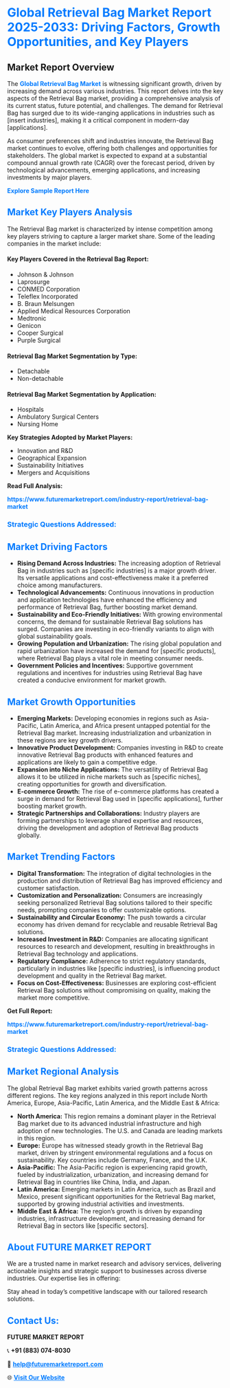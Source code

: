 <h1 style="color: #007BFF;">Global Retrieval Bag Market Report 2025-2033: Driving Factors, Growth Opportunities, and Key Players</h1>

<section id="overview">
<h2>Market Report Overview</h2>
<p>The <a href="https://www.futuremarketreport.com/industry-report/retrieval-bag-market" style="color: #007BFF; text-decoration: none;"><strong>Global Retrieval Bag Market</strong></a> is witnessing significant growth, driven by increasing demand across various industries. This report delves into the key aspects of the Retrieval Bag market, providing a comprehensive analysis of its current status, future potential, and challenges. The demand for Retrieval Bag has surged due to its wide-ranging applications in industries such as [insert industries], making it a critical component in modern-day [applications].</p>
<p>As consumer preferences shift and industries innovate, the Retrieval Bag market continues to evolve, offering both challenges and opportunities for stakeholders. The global market is expected to expand at a substantial compound annual growth rate (CAGR) over the forecast period, driven by technological advancements, emerging applications, and increasing investments by major players.</p>
</section>

<section id="overview">
<p><a href="https://www.futuremarketreport.com/request-sample/reportId=64451" style="color: #007BFF; text-decoration: none;"><strong>Explore Sample Report Here</strong></a></p>
</section>

<section id="key-players">
<h2 style="color: #007BFF;">Market Key Players Analysis</h2>
<p>The Retrieval Bag market is characterized by intense competition among key players striving to capture a larger market share. Some of the leading companies in the market include:</p>
<h4>Key Players Covered in the Retrieval Bag Report:</h4>
<ul><li>Johnson &amp; Johnson</li><li>Laprosurge</li><li>CONMED Corporation</li><li>Teleflex Incorporated</li><li>B. Braun Melsungen</li><li>Applied Medical Resources Corporation</li><li>Medtronic</li><li>Genicon</li><li>Cooper Surgical</li><li>Purple Surgical</li></ul>
<h4>Retrieval Bag Market Segmentation by Type:</h4>
<ul><li>Detachable</li><li>Non-detachable</li></ul>

<h4>Retrieval Bag Market Segmentation by Application:</h4>
<ul><li>Hospitals</li><li>Ambulatory Surgical Centers</li><li>Nursing Home</li></ul>
<p><strong>Key Strategies Adopted by Market Players:</strong></p>
<ul>
<li>Innovation and R&D</li>
<li>Geographical Expansion</li>
<li>Sustainability Initiatives</li>
<li>Mergers and Acquisitions</li>
</ul>
</section>

<section>
<p><strong>Read Full Analysis: </strong></p><a href="https://www.futuremarketreport.com/industry-report/retrieval-bag-market" style="color: #007BFF; text-decoration: none;"><strong>https://www.futuremarketreport.com/industry-report/retrieval-bag-market</strong></a>
<h3 style="color: #007BFF;">Strategic Questions Addressed:</h3>
</section>

<section id="driving-factors">
<h2 style="color: #007BFF;">Market Driving Factors</h2>
<ul>
<li><strong>Rising Demand Across Industries:</strong> The increasing adoption of Retrieval Bag in industries such as [specific industries] is a major growth driver. Its versatile applications and cost-effectiveness make it a preferred choice among manufacturers.</li>
<li><strong>Technological Advancements:</strong> Continuous innovations in production and application technologies have enhanced the efficiency and performance of Retrieval Bag, further boosting market demand.</li>
<li><strong>Sustainability and Eco-Friendly Initiatives:</strong> With growing environmental concerns, the demand for sustainable Retrieval Bag solutions has surged. Companies are investing in eco-friendly variants to align with global sustainability goals.</li>
<li><strong>Growing Population and Urbanization:</strong> The rising global population and rapid urbanization have increased the demand for [specific products], where Retrieval Bag plays a vital role in meeting consumer needs.</li>
<li><strong>Government Policies and Incentives:</strong> Supportive government regulations and incentives for industries using Retrieval Bag have created a conducive environment for market growth.</li>
</ul>
</section>

<section id="growth-opportunities">
<h2 style="color: #007BFF;">Market Growth Opportunities</h2>
<ul>
<li><strong>Emerging Markets:</strong> Developing economies in regions such as Asia-Pacific, Latin America, and Africa present untapped potential for the Retrieval Bag market. Increasing industrialization and urbanization in these regions are key growth drivers.</li>
<li><strong>Innovative Product Development:</strong> Companies investing in R&D to create innovative Retrieval Bag products with enhanced features and applications are likely to gain a competitive edge.</li>
<li><strong>Expansion into Niche Applications:</strong> The versatility of Retrieval Bag allows it to be utilized in niche markets such as [specific niches], creating opportunities for growth and diversification.</li>
<li><strong>E-commerce Growth:</strong> The rise of e-commerce platforms has created a surge in demand for Retrieval Bag used in [specific applications], further boosting market growth.</li>
<li><strong>Strategic Partnerships and Collaborations:</strong> Industry players are forming partnerships to leverage shared expertise and resources, driving the development and adoption of Retrieval Bag products globally.</li>
</ul>
</section>

<section id="trending-factors">
<h2 style="color: #007BFF;">Market Trending Factors</h2>
<ul>
<li><strong>Digital Transformation:</strong> The integration of digital technologies in the production and distribution of Retrieval Bag has improved efficiency and customer satisfaction.</li>
<li><strong>Customization and Personalization:</strong> Consumers are increasingly seeking personalized Retrieval Bag solutions tailored to their specific needs, prompting companies to offer customizable options.</li>
<li><strong>Sustainability and Circular Economy:</strong> The push towards a circular economy has driven demand for recyclable and reusable Retrieval Bag solutions.</li>
<li><strong>Increased Investment in R&D:</strong> Companies are allocating significant resources to research and development, resulting in breakthroughs in Retrieval Bag technology and applications.</li>
<li><strong>Regulatory Compliance:</strong> Adherence to strict regulatory standards, particularly in industries like [specific industries], is influencing product development and quality in the Retrieval Bag market.</li>
<li><strong>Focus on Cost-Effectiveness:</strong> Businesses are exploring cost-efficient Retrieval Bag solutions without compromising on quality, making the market more competitive.</li>
</ul>
</section>

<section>
<p><strong>Get Full Report: </strong></p><a href="https://www.futuremarketreport.com/industry-report/retrieval-bag-market" style="color: #007BFF; text-decoration: none;"><strong>https://www.futuremarketreport.com/industry-report/retrieval-bag-market</strong></a>
<h3 style="color: #007BFF;">Strategic Questions Addressed:</h3>
</section>


<section id="regional-analysis">
<h2 style="color: #007BFF;">Market Regional Analysis</h2>
<p>The global Retrieval Bag market exhibits varied growth patterns across different regions. The key regions analyzed in this report include North America, Europe, Asia-Pacific, Latin America, and the Middle East & Africa:</p>
<ul>
<li><strong>North America:</strong> This region remains a dominant player in the Retrieval Bag market due to its advanced industrial infrastructure and high adoption of new technologies. The U.S. and Canada are leading markets in this region.</li>
<li><strong>Europe:</strong> Europe has witnessed steady growth in the Retrieval Bag market, driven by stringent environmental regulations and a focus on sustainability. Key countries include Germany, France, and the U.K.</li>
<li><strong>Asia-Pacific:</strong> The Asia-Pacific region is experiencing rapid growth, fueled by industrialization, urbanization, and increasing demand for Retrieval Bag in countries like China, India, and Japan.</li>
<li><strong>Latin America:</strong> Emerging markets in Latin America, such as Brazil and Mexico, present significant opportunities for the Retrieval Bag market, supported by growing industrial activities and investments.</li>
<li><strong>Middle East & Africa:</strong> The region’s growth is driven by expanding industries, infrastructure development, and increasing demand for Retrieval Bag in sectors like [specific sectors].</li>
</ul>
</section>

<footer>
<h2 style="color: #007BFF;">About FUTURE MARKET REPORT</h2>
<p>We are a trusted name in market research and advisory services, delivering actionable insights and strategic support to businesses across diverse industries. Our expertise lies in offering:</p>

<p>Stay ahead in today’s competitive landscape with our tailored research solutions.</p>

<h2 style="color: #007BFF;">Contact Us:</h2>
<p><strong>FUTURE MARKET REPORT</strong></p>
<p>📞 <strong>+91 (883) 074-8030</strong></p>
<p>📧 <strong><a href="mailto:help@futuremarketreport.com" style="color: #007BFF;">help@futuremarketreport.com</a></strong></p>
<p>🌐 <strong><a href="https://www.futuremarketreport.com/" style="color: #007BFF;">Visit Our Website</a></strong></p>
</footer>